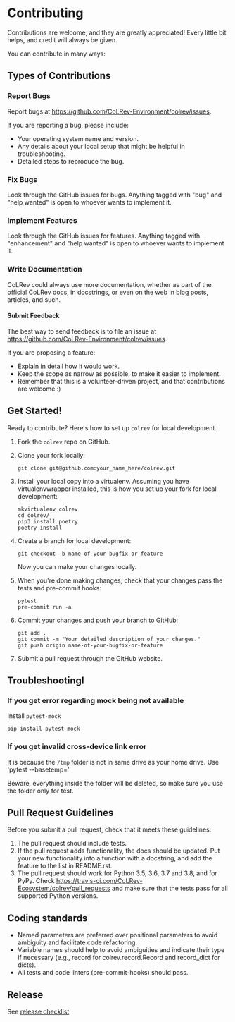 # Contributing

Contributions are welcome, and they are greatly appreciated! Every little bit
helps, and credit will always be given.

You can contribute in many ways:

## Types of Contributions

### Report Bugs

Report bugs at https://github.com/CoLRev-Environment/colrev/issues.

If you are reporting a bug, please include:

* Your operating system name and version.
* Any details about your local setup that might be helpful in troubleshooting.
* Detailed steps to reproduce the bug.

### Fix Bugs

Look through the GitHub issues for bugs. Anything tagged with "bug" and "help
wanted" is open to whoever wants to implement it.

### Implement Features

Look through the GitHub issues for features. Anything tagged with "enhancement"
and "help wanted" is open to whoever wants to implement it.

### Write Documentation

CoLRev could always use more documentation, whether as part of the
official CoLRev docs, in docstrings, or even on the web in blog posts,
articles, and such.

#### Submit Feedback

The best way to send feedback is to file an issue at https://github.com/CoLRev-Environment/colrev/issues.

If you are proposing a feature:

* Explain in detail how it would work.
* Keep the scope as narrow as possible, to make it easier to implement.
* Remember that this is a volunteer-driven project, and that contributions
  are welcome :)

## Get Started!

Ready to contribute? Here's how to set up `colrev` for local development.

1. Fork the `colrev` repo on GitHub.
2. Clone your fork locally:

    ```
    git clone git@github.com:your_name_here/colrev.git
    ```

3. Install your local copy into a virtualenv. Assuming you have virtualenvwrapper installed, this is how you set up your fork for local development:

    ```
    mkvirtualenv colrev
    cd colrev/
    pip3 install poetry
    poetry install
    ```

4. Create a branch for local development:

    ```
    git checkout -b name-of-your-bugfix-or-feature
    ```

   Now you can make your changes locally.

5. When you're done making changes, check that your changes pass the
   tests and pre-commit hooks:

    ```
    pytest
    pre-commit run -a
    ```

6. Commit your changes and push your branch to GitHub:

    ```
    git add .
    git commit -m "Your detailed description of your changes."
    git push origin name-of-your-bugfix-or-feature
    ```

7. Submit a pull request through the GitHub website.

## TroubleshootingI

### If you get error regarding mock being not available

Install `pytest-mock`

```
pip install pytest-mock
```

### If you get invalid cross-device link error

It is because the `/tmp` folder is not in same drive as your home drive. Use 'pytest --basetemp=<a path inside your home folder>'

Beware, everything inside the folder will be deleted, so make sure you use the folder only for test.

## Pull Request Guidelines

Before you submit a pull request, check that it meets these guidelines:

1. The pull request should include tests.
2. If the pull request adds functionality, the docs should be updated. Put
   your new functionality into a function with a docstring, and add the
   feature to the list in README.rst.
3. The pull request should work for Python 3.5, 3.6, 3.7 and 3.8, and for PyPy. Check
   https://travis-ci.com/CoLRev-Ecosystem/colrev/pull_requests
   and make sure that the tests pass for all supported Python versions.

## Coding standards

- Named parameters are preferred over positional parameters to avoid ambiguity and facilitate code refactoring.
- Variable names should help to avoid ambiguities and indicate their type if necessary (e.g., record for colrev.record.Record and record_dict for dicts).
- All tests and code linters (pre-commit-hooks) should pass.

## Release

See [release checklist](release-checklist.md).
